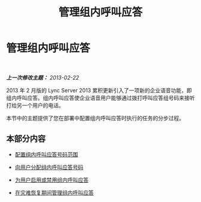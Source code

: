 ﻿---
title: 管理组内呼叫应答
TOCTitle: 管理组内呼叫应答
ms:assetid: 85846a25-e175-4854-b31f-528f219f9a05
ms:mtpsurl: https://technet.microsoft.com/zh-cn/library/JJ945640(v=OCS.15)
ms:contentKeyID: 52061064
ms.date: 05/19/2016
mtps_version: v=OCS.15
ms.translationtype: HT
---

# 管理组内呼叫应答

 

_**上一次修改主题：** 2013-02-22_

2013 年 2 月版的 Lync Server 2013 累积更新引入了一项新的企业语音功能，即组内呼叫应答。组内呼叫应答使企业语音用户能够通过拨打呼叫应答组号码来接听打给另一个用户的电话。

本节中的主题提供了您在部署中配置组内呼叫应答时执行的任务的分步过程。

## 本部分内容

  - [配置组内呼叫应答号码范围](lync-server-2013-configure-group-call-pickup-number-ranges.md)

  - [向用户分配组内呼叫应答号码](lync-server-2013-assign-group-call-pickup-numbers-to-users.md)

  - [为用户启用或禁用组内呼叫应答](lync-server-2013-enable-or-disable-group-call-pickup-for-users.md)

  - [在灾难恢复期间管理组内呼叫应答](lync-server-2013-manage-group-call-pickup-during-disaster-recovery.md)

